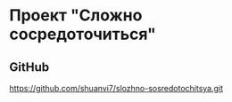 # Проект "Сложно сосредоточиться"

## GitHub

https://github.com/shuanvi7/slozhno-sosredotochitsya.git
